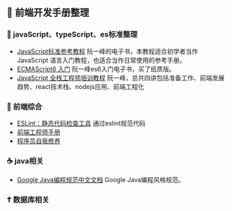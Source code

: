 ## 📖 前端开发手册整理
### 🎃 javaScript、typeScript、es标准整理
* [JavaScript标准参考教程](https://wangdoc.com/javascript/) 阮一峰的电子书，本教程适合初学者当作 JavaScript 语言入门教程，也适合当作日常使用的参考手册。
* [ECMAScript6 入门](http://es6.ruanyifeng.com/#docs/intro) 阮一峰es6入门电子书，买了纸质版。
* [JavaScript 全栈工程师培训教程](http://www.ruanyifeng.com/blog/2016/11/javascript.html) 阮一峰，总共四讲包括准备工作、前端发展趋势、react技术栈、nodejs应用、前端工程化
### 🍔 前端综合
* [ESLint：静态代码检查工具](https://cn.eslint.org/) 通过eslint规范代码
* [前端工程师手册](https://leohxj.gitbooks.io/front-end-database/content/html-and-css-basic/index.html) 
* [程序员自我修养](https://leohxj.gitbooks.io/a-programmer-prepares/content/)
### ☕️ java相关
* [Google Java编程规范中文文档](https://jervyshi.gitbooks.io/google-java-styleguide-zh/content/javadoc/index.html) Google Java编程风格规范。
### ☦️ 数据库相关